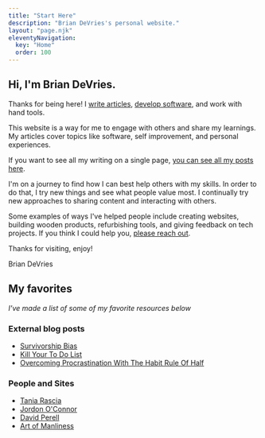 ```yaml
---
title: "Start Here"
description: "Brian DeVries's personal website."
layout: "page.njk"
eleventyNavigation:
  key: "Home"
  order: 100
---
```


## Hi, I'm Brian DeVries.

Thanks for being here! I [write articles](/blog), [develop software](https://github.com/techcarpenter), and work with hand tools.

This website is a way for me to engage with others and share my learnings. My articles cover topics like software, self improvement, and personal experiences.

If you want to see all my writing on a single page, [you can see all my posts here](/blog).

I'm on a journey to find how I can best help others with my skills. In order to do that, I try new things and see what people value most. I continually try new approaches to sharing content and interacting with others.

Some examples of ways I've helped people include creating websites, building wooden products, refurbishing tools, and giving feedback on tech projects. If you think I could help you, [please reach out](/contact).

Thanks for visiting, enjoy!

Brian DeVries

<!-- Inline embed subscription form - offer freebie? -->

## My favorites

_I've made a list of some of my favorite resources below_

### External blog posts

- [Survivorship Bias](https://youarenotsosmart.com/2013/05/23/survivorship-bias/)
- [Kill Your To Do List](https://www.cjchilvers.com/blog/kill-your-to-do-list)
- [Overcoming Procrastination With The Habit Rule Of Half](https://www.breakthetwitch.com/habit-rule-of-half/)

### People and Sites

- [Tania Rascia](https://taniarascia.com/)
- [Jordon O'Connor](https://jdnoc.com/)
- [David Perell](https://perell.com/)
- [Art of Manliness](https://artofmanliness.com/)
